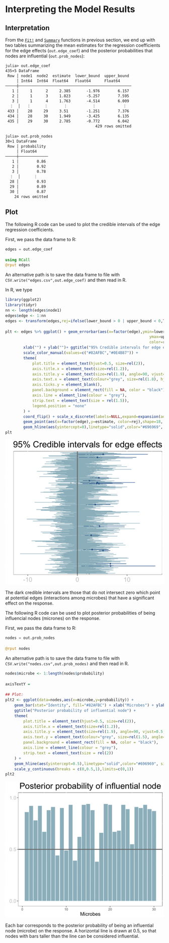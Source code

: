 # Interpreting the Model Results

## Interpretation

From the [`Fit!`](@ref) and [`Summary`](@ref) functions in previous section, we end up with two tables summarizing the mean estimates for the regression coefficients for the edge effects (`out.edge_coef`) and the posterior probabilities that nodes are influential (`out.prob_nodes`):


```
julia> out.edge_coef
435×5 DataFrame
 Row │ node1  node2  estimate  lower_bound  upper_bound 
     │ Int64  Int64  Float64   Float64      Float64     
─────┼──────────────────────────────────────────────────
   1 │     1      2     2.385       -1.976        6.157
   2 │     1      3     1.823       -5.257        7.595
   3 │     1      4     1.763       -4.514        6.009
  ⋮  │   ⋮      ⋮       ⋮           ⋮            ⋮
 433 │    28     29     3.51        -1.251        7.376
 434 │    28     30     1.949       -3.425        6.135
 435 │    29     30     2.785       -0.772        6.042
                                        429 rows omitted

julia> out.prob_nodes
30×1 DataFrame
 Row │ probability 
     │ Float64     
─────┼─────────────
   1 │        0.86
   2 │        0.92
   3 │        0.78
  ⋮  │      ⋮
  28 │        0.93
  29 │        0.89
  30 │        0.87
    24 rows omitted
```

## Plot

The following R code can be used to plot the credible intervals of the edge regression coefficients. 

First, we pass the data frame to R:
```julia
edges = out.edge_coef

using RCall
@rput edges
```

An alternative path is to save the data frame to file with `CSV.write("edges.csv",out.edge_coef)` and then read in R.

In R, we type
```R
library(ggplot2)
library(tidyr)
nn <- length(edges$node1)
edges$edge <- 1:nn
edges <- transform(edges,rej=ifelse(lower_bound > 0 | upper_bound < 0,TRUE,FALSE))

plt <- edges %>% ggplot() + geom_errorbar(aes(x=factor(edge),ymin=lower_bound,
                                                                ymax=upper_bound,
                                                                color=rej)) +
        xlab("") + ylab("")+ ggtitle("95% Credible intervals for edge effects")+
        scale_color_manual(values=c("#82AFBC","#0E4B87")) + 
        theme(
            plot.title = element_text(hjust=0.5, size=rel(2)),
            axis.title.x = element_text(size=rel(1.2)),
            axis.title.y = element_text(size=rel(1.9), angle=90, vjust=0.5, hjust=0.5),
            axis.text.x = element_text(colour="grey", size=rel(1.8), hjust=.5, vjust=.5, face="plain"),
            axis.ticks.y = element_blank(),
            panel.background = element_rect(fill = NA, color = "black"),
            axis.line = element_line(colour = "grey"),
            strip.text = element_text(size = rel(1.5)),
            legend.position = "none"
        ) +
        coord_flip() + scale_x_discrete(labels=NULL,expand=expansion(add=4)) +
        geom_point(aes(x=factor(edge),y=estimate, color=rej),shape=18, size=2) +
        geom_hline(aes(yintercept=0),linetype="solid",color="#696969", size=1)
plt
```

![edges](../assets/edges.png)

The dark credible intervals are those that do not intersect zero which point at potential edges (interactions among microbes) that have a significant effect on the response.


The following R code can be used to plot posterior probabilities of being influencial nodes (micrones) on the response.

First, we pass the data frame to R:
```julia
nodes = out.prob_nodes

@rput nodes
```

An alternative path is to save the data frame to file with `CSV.write("nodes.csv",out.prob_nodes)` and then read in R.

```R
nodes$microbe <- 1:length(nodes$probability)

axisTextY = 

## Plot:
plt2 <- ggplot(data=nodes,aes(x=microbe,y=probability)) + 
    geom_bar(stat="Identity", fill="#82AFBC") + xlab("Microbes") + ylab("") + 
    ggtitle("Posterior probability of influential node") +
    theme(
        plot.title = element_text(hjust=0.5, size=rel(2)),
        axis.title.x = element_text(size=rel(1.2)),
        axis.title.y = element_text(size=rel(1.9), angle=90, vjust=0.5, hjust=0.5),
        axis.text.y = element_text(colour="grey", size=rel(1.5), angle=0, hjust=.5, vjust=.5, face="plain"),
        panel.background = element_rect(fill = NA, color = "black"),
        axis.line = element_line(colour = "grey"),
        strip.text = element_text(size = rel(2))
    ) +
    geom_hline(aes(yintercept=0.5),linetype="solid",color="#696969", size=1)+
    scale_y_continuous(breaks = c(0,0.5,1),limits=c(0,1))
plt2
```
![nodes](../assets/nodes.png)

Each bar corresponds to the posterior probability of being an influential node (microbe) on the response. A horizontal line is drawn at 0.5, so that nodes with bars taller than the line can be considered influential.